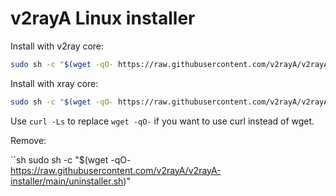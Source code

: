 # v2rayA Linux installer

Install with v2ray core:

```sh
sudo sh -c "$(wget -qO- https://raw.githubusercontent.com/v2rayA/v2rayA-installer/main/installer.sh)" --with-v2ray
```

Install with xray core:

```sh
sudo sh -c "$(wget -qO- https://raw.githubusercontent.com/v2rayA/v2rayA-installer/main/installer.sh)" --with-xray
```

Use `curl -Ls` to replace `wget -qO-` if you want to use curl instead of wget.

Remove:

``sh
sudo sh -c "$(wget -qO- https://raw.githubusercontent.com/v2rayA/v2rayA-installer/main/uninstaller.sh)"
```